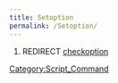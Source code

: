 ```yaml
---
title: Setoption
permalink: /Setoption/
---
```


1.  REDIRECT [checkoption](/checkoption "wikilink")

[Category:Script_Command](/Category:Script_Command "wikilink")